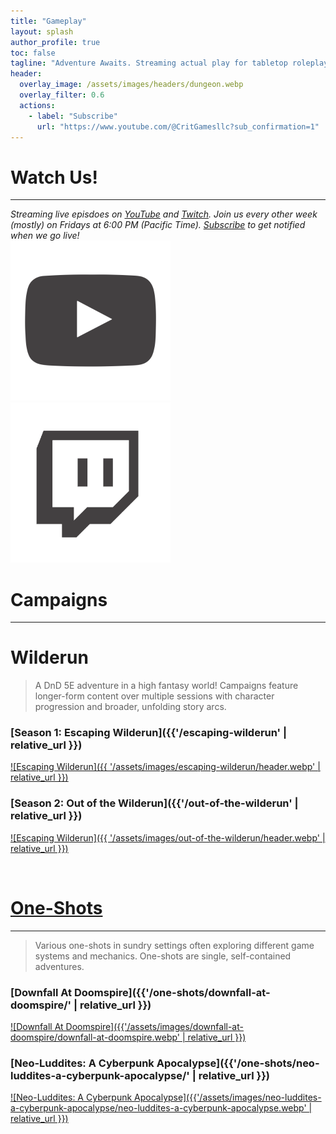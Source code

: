 ```yaml
---
title: "Gameplay"
layout: splash
author_profile: true
toc: false
tagline: "Adventure Awaits. Streaming actual play for tabletop roleplaying games. Game On!"
header:
  overlay_image: /assets/images/headers/dungeon.webp
  overlay_filter: 0.6
  actions:
    - label: "Subscribe"
      url: "https://www.youtube.com/@CritGamesllc?sub_confirmation=1"
---
```

# Watch Us!
---
*Streaming live episdoes on [YouTube](http://youtube.critgames.com) and [Twitch](http://twitch.critgames.com). Join us every other week (mostly) on Fridays at 6:00 PM (Pacific Time). [Subscribe](https://www.youtube.com/@CritGamesllc?sub_confirmation=1) to get notified when we go live!*
<br />
[<img alt="YouTube" height="256px" width="256px" src="assets/images/youtube.webp" />](https://www.youtube.com/@CritGamesllc)[<img alt="Twitter" height="256px" width="256px" src="assets/images/twitter.webp" />](https://www.twitch.tv/critgamesllc)

# Campaigns
---

# Wilderun

> A DnD 5E adventure in a high fantasy world! Campaigns feature longer-form content over multiple sessions with character progression and broader, unfolding story arcs.

### [Season 1: Escaping Wilderun]({{'/escaping-wilderun' | relative_url }})
<a href="./escaping-wilderun/" title="Escaping Wilderun">![Escaping Wilderun]({{ '/assets/images/escaping-wilderun/header.webp' | relative_url }})</a>

### [Season 2: Out of the Wilderun]({{'/out-of-the-wilderun' | relative_url }})
<a href="./out-of-the-wilderun/" title="Out of the Wilderun">![Escaping Wilderun]({{ '/assets/images/out-of-the-wilderun/header.webp' | relative_url }})</a>

<br />

# [One-Shots](./one-shots)
---

> Various one-shots in sundry settings often exploring different game systems and mechanics. One-shots are single, self-contained adventures.

### [Downfall At Doomspire]({{'/one-shots/downfall-at-doomspire/'  | relative_url }})
<a href="./one-shots/downfall-at-doomspire/" title="Downfall At Doomspire">![Downfall At Doomspire]({{'/assets/images/downfall-at-doomspire/downfall-at-doomspire.webp' | relative_url }})</a>

### [Neo-Luddites: A Cyberpunk Apocalypse]({{'/one-shots/neo-luddites-a-cyberpunk-apocalypse/'  | relative_url }})
<a href="./one-shots/neo-luddites-a-cyberpunk-apocalypse/" title="Neo-Luddites: A Cyberpunk Apocalypse">![Neo-Luddites: A Cyberpunk Apocalypse]({{'/assets/images/neo-luddites-a-cyberpunk-apocalypse/neo-luddites-a-cyberpunk-apocalypse.webp' | relative_url }})</a>
